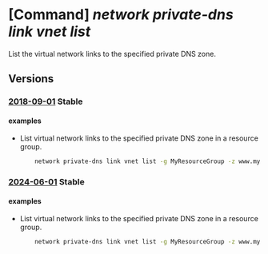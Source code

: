 # [Command] _network private-dns link vnet list_

List the virtual network links to the specified private DNS zone.

## Versions

### [2018-09-01](/Resources/mgmt-plane/L3N1YnNjcmlwdGlvbnMve30vcmVzb3VyY2Vncm91cHMve30vcHJvdmlkZXJzL21pY3Jvc29mdC5uZXR3b3JrL3ByaXZhdGVkbnN6b25lcy97fS92aXJ0dWFsbmV0d29ya2xpbmtz/2018-09-01.xml) **Stable**

<!-- mgmt-plane /subscriptions/{}/resourcegroups/{}/providers/microsoft.network/privatednszones/{}/virtualnetworklinks 2018-09-01 -->

#### examples

- List virtual network links to the specified private DNS zone in a resource group.
    ```bash
        network private-dns link vnet list -g MyResourceGroup -z www.mysite.com
    ```

### [2024-06-01](/Resources/mgmt-plane/L3N1YnNjcmlwdGlvbnMve30vcmVzb3VyY2Vncm91cHMve30vcHJvdmlkZXJzL21pY3Jvc29mdC5uZXR3b3JrL3ByaXZhdGVkbnN6b25lcy97fS92aXJ0dWFsbmV0d29ya2xpbmtz/2024-06-01.xml) **Stable**

<!-- mgmt-plane /subscriptions/{}/resourcegroups/{}/providers/microsoft.network/privatednszones/{}/virtualnetworklinks 2024-06-01 -->

#### examples

- List virtual network links to the specified private DNS zone in a resource group.
    ```bash
        network private-dns link vnet list -g MyResourceGroup -z www.mysite.com
    ```
